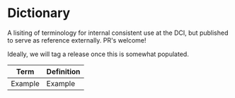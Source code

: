 # Dictionary
A lisiting of terminology for internal consistent use at the DCI, but published to serve as reference externally. PR's welcome!

Ideally, we will tag a release once this is somewhat populated.

| Term | Definition |
| --- | --- |
| Example | Example |
